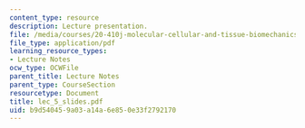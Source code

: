 ```yaml
---
content_type: resource
description: Lecture presentation.
file: /media/courses/20-410j-molecular-cellular-and-tissue-biomechanics-be-410j-spring-2003/b9d540459a03a14a6e850e33f2792170_lec_5_slides.pdf
file_type: application/pdf
learning_resource_types:
- Lecture Notes
ocw_type: OCWFile
parent_title: Lecture Notes
parent_type: CourseSection
resourcetype: Document
title: lec_5_slides.pdf
uid: b9d54045-9a03-a14a-6e85-0e33f2792170
---
```

